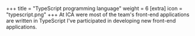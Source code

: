 +++
title = "TypeScript programming language"
weight = 6
[extra]
icon = "typescript.png"
+++
At ICA were most of the team's front-end applications are  written in TypeScript
I've participated in developing new front-end applications.
